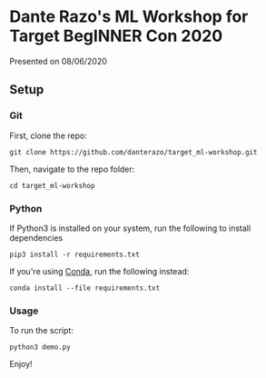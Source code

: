 # Dante Razo's ML Workshop for Target BegINNER Con 2020
Presented on 08/06/2020

## Setup
### Git
First, clone the repo:
```
git clone https://github.com/danterazo/target_ml-workshop.git
```

Then, navigate to the repo folder:
```
cd target_ml-workshop
```

### Python
If Python3 is installed on your system, run the following to install dependencies
```
pip3 install -r requirements.txt
```

If you're using [Conda](https://docs.conda.io/en/latest/), run the following instead:
```
conda install --file requirements.txt
```

### Usage
To run the script:
```
python3 demo.py
```

Enjoy!